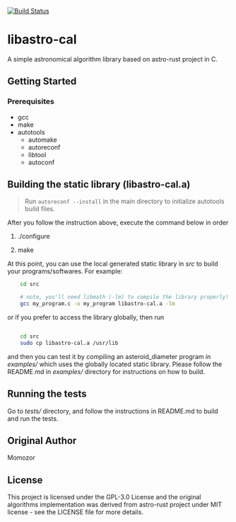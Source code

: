 [![Build Status](https://travis-ci.org/momozor/libastro-cal.svg?branch=master)](https://travis-ci.org/momozor/libastro-cal)
# libastro-cal

A simple astronomical algorithm library based on astro-rust project in C.

## Getting Started

### Prerequisites

* gcc
* make
* autotools
    - automake
    - autoreconf
    - libtool
    - autoconf

## Building the static library (libastro-cal.a)

> Run `autoreconf --install` in the main directory to initialize autotools build files.


After you follow the instruction above, execute the command below in order

1. ./configure

2. make

At this point, you can use the local generated static library in *src* to build your programs/softwares. For example:
    
```sh
    cd src

    # note, you'll need libmath (-lm) to compile the library properly!
    gcc my_program.c -o my_program libastro-cal.a -lm
```

or if you prefer to access the library globally, then run

```sh

    cd src
    sudo cp libastro-cal.a /usr/lib
```


and then you can test it by compiling an asteroid_diameter program in *examples/* which uses the globally located static library. Please follow the README.md in *examples/* directory for instructions on how to build.

## Running the tests

Go to *tests/* directory, and follow the instructions in README.md to build and run the tests.

## Original Author
Momozor

## License
This project is licensed under the GPL-3.0 License and the original algorithms implementation was derived from astro-rust project under MIT license - see the LICENSE file for more details. 
